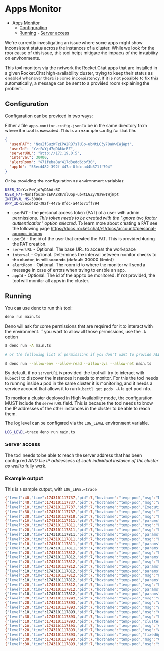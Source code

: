 # Apps Monitor

<!--toc:start-->

- [Apps Monitor](#apps-monitor)
  - [Configuration](#configuration)
  - [Running](#running) - [Server access](#server-access)
  <!--toc:end-->

We're currently investigating an issue where some apps might show inconsistent status across the instances of a cluster. While we look for the root cause of this issue, this tool helps mitigate the impacts of the instability on environments.

This tool monitors via the network the Rocket.Chat apps that are installed in a given Rocket.Chat high-availability cluster, trying to keep their status as enabled whenever there is some inconsistency. If it is not possible to fix this automatically, a message can be sent to a provided room explaining the problem.

## Configuration

Configuration can be provided in two ways:

Either a file `apps-monitor-config.json` to be in the same directory from where the tool is executed.
This is an example config for that file:

```json
{
  "userPAT": "NonIfSuzWFzEPA2RB7slUGp-ubNtLGZy78aWwIWjWpt",
  "userId": "YzrFwYjd7qDAhArBZ",
  "serverURL": "http://172.19.0.5",
  "interval": 30000,
  "alertRoom": "671feba8af417d3edd6dbf30",
  "appId": "55ecd482-392f-447a-8fdc-a44b371ff794"
}
```

Or by providing the configuration as environment variables:

```sh
USER_ID=YzrFwYjd7qDAhArBZ
USER_PAT=NonIfSuzWFzEPA2RB7slUGp-ubNtLGZy78aWwIWjWpt
INTERVAL_MS=30000
APP_ID=55ecd482-392f-447a-8fdc-a44b371ff794
```

- `userPAT` - the personal access token (PAT) of a user with admin permissions. _This token needs to be created with the "Ignore two factor authentication" option selected_. To learn more about creating a PAT see the following page <https://docs.rocket.chat/v1/docs/account#personal-access-tokens>
- `userId` - the id of the user that created the PAT. This is provided during the PAT creation.
- `serverURL` - Optional. The base URL to access the workspace
- `interval` - Optional. Determines the interval between monitor checks to the cluster, in milliseconds (default: 30000 (5min))
- `alertRoom` - Optional. The room id to where the monitor will send a message in case of errors when trying to enable an app.
- `appId` - Optional. The id of the app to be monitored. If not provided, the tool will monitor all apps in the cluster.

## Running

You can use deno to run this tool:

```sh
deno run main.ts
```

Deno will ask for some permissions that are required for it to interact with the environment. If you want to allow all those permissions, use the `-A` option

```sh
$ deno run -A main.ts

# or the following list of permissions if you don't want to provide ALL available

$ deno run --allow-env --allow-read --allow-sys --allow-net main.ts
```

By default, if no `serverURL` is provided, the tool will try to interact with `kubectl` to discover the instances it needs to monitor. For this the tool needs to running inside a pod in the same cluster it is monitoring, and it needs a service account that allows it to run `kubectl get pods -A` to get pod info.

To monitor a cluster deployed in High Availability mode, the configuration MUST include the `serverURL` field. This is because the tool needs to know the IP addresses of the other instances in the cluster to be able to reach them.

The log level can be configured via the `LOG_LEVEL` environment variable.

```sh
LOG_LEVEL=trace deno run main.ts
```

### Server access

The tool needs to be able to reach the server address that has been configured _AND the IP addressess of each individual instance of the cluster as well_ to fully work.

### Example output

This is a sample output, with `LOG_LEVEL=trace`

```sh
{"level":40,"time":1743101117737,"pid":7,"hostname":"temp-pod","msg":"No alert room specified, we won't be able to send message"}
{"level":40,"time":1743101117737,"pid":7,"hostname":"temp-pod","msg":"App id received - watching restricted to 55ecd482-392f-447a-8fdc-a44b371ff794"}
{"level":10,"time":1743101117737,"pid":7,"hostname":"temp-pod","ExecutionContext":{"interval":300000,"userPAT":"oXcY4-k6iludNf-b7FlTWUuXtLCBhQEJ5_bdJ3G9_eU","userId":"XaLJ9qv2aSvAc8WSN","source":"env","appId":"55ecd482-392f-447a-8fdc-a44b371ff794"}}
{"level":30,"time":1743101117737,"pid":7,"hostname":"temp-pod","msg":"Initiating check for workspace  via env"}
{"level":30,"time":1743101117810,"pid":7,"hostname":"temp-pod","msg":"Found 3 instances in cluster"}
{"level":10,"time":1743101117811,"pid":7,"hostname":"temp-pod","params":{"map":[{"address":"10.244.0.105","id":"rocketchat-workspace-test-6697c698d9-2478c","port":3000},{"address":"10.244.0.100","id":"rocketchat-workspace-test-6697c698d9-7b2qx","port":3000},{"address":"10.244.0.106","id":"rocketchat-workspace-test-6697c698d9-qlfbv","port":3000}]},"msg":"getClusterAppsData"}
{"level":20,"time":1743101117811,"pid":7,"hostname":"temp-pod","msg":"Fetching apps data in cluster"}
{"level":20,"time":1743101117811,"pid":7,"hostname":"temp-pod","msg":"Fetching apps in instance 10.244.0.105 (rocketchat-workspace-test-6697c698d9-2478c)"}
{"level":10,"time":1743101117811,"pid":7,"hostname":"temp-pod","params":{"instance":{"address":"10.244.0.105","id":"rocketchat-workspace-test-6697c698d9-2478c","port":3000}},"msg":"getAppsInInstance"}
{"level":20,"time":1743101117811,"pid":7,"hostname":"temp-pod","msg":"Fetching apps from 10.244.0.105 (rocketchat-workspace-test-6697c698d9-2478c)"}
{"level":10,"time":1743101117811,"pid":7,"hostname":"temp-pod","params":{"input":"http://10.244.0.105:3000/api/apps/installed"},"msg":"api"}
{"level":10,"time":1743101117811,"pid":7,"hostname":"temp-pod","params":{"url":"http://10.244.0.105:3000/api/apps/installed","_init":{"headers":{"X-User-Id":"XaLJ9qv2aSvAc8WSN","X-Auth-Token":"oXcY4-k6iludNf-b7FlTWUuXtLCBhQEJ5_bdJ3G9_eU"}}},"msg":"fetch()"}
{"level":20,"time":1743101117812,"pid":7,"hostname":"temp-pod","msg":"Fetching apps in instance 10.244.0.100 (rocketchat-workspace-test-6697c698d9-7b2qx)"}
{"level":10,"time":1743101117812,"pid":7,"hostname":"temp-pod","params":{"instance":{"address":"10.244.0.100","id":"rocketchat-workspace-test-6697c698d9-7b2qx","port":3000}},"msg":"getAppsInInstance"}
{"level":20,"time":1743101117812,"pid":7,"hostname":"temp-pod","msg":"Fetching apps from 10.244.0.100 (rocketchat-workspace-test-6697c698d9-7b2qx)"}
{"level":10,"time":1743101117812,"pid":7,"hostname":"temp-pod","params":{"input":"http://10.244.0.100:3000/api/apps/installed"},"msg":"api"}
{"level":10,"time":1743101117812,"pid":7,"hostname":"temp-pod","params":{"url":"http://10.244.0.100:3000/api/apps/installed","_init":{"headers":{"X-User-Id":"XaLJ9qv2aSvAc8WSN","X-Auth-Token":"oXcY4-k6iludNf-b7FlTWUuXtLCBhQEJ5_bdJ3G9_eU"}}},"msg":"fetch()"}
{"level":20,"time":1743101117812,"pid":7,"hostname":"temp-pod","msg":"Fetching apps in instance 10.244.0.106 (rocketchat-workspace-test-6697c698d9-qlfbv)"}
{"level":10,"time":1743101117812,"pid":7,"hostname":"temp-pod","params":{"instance":{"address":"10.244.0.106","id":"rocketchat-workspace-test-6697c698d9-qlfbv","port":3000}},"msg":"getAppsInInstance"}
{"level":20,"time":1743101117812,"pid":7,"hostname":"temp-pod","msg":"Fetching apps from 10.244.0.106 (rocketchat-workspace-test-6697c698d9-qlfbv)"}
{"level":10,"time":1743101117812,"pid":7,"hostname":"temp-pod","params":{"input":"http://10.244.0.106:3000/api/apps/installed"},"msg":"api"}
{"level":10,"time":1743101117812,"pid":7,"hostname":"temp-pod","params":{"url":"http://10.244.0.106:3000/api/apps/installed","_init":{"headers":{"X-User-Id":"XaLJ9qv2aSvAc8WSN","X-Auth-Token":"oXcY4-k6iludNf-b7FlTWUuXtLCBhQEJ5_bdJ3G9_eU"}}},"msg":"fetch()"}
{"level":20,"time":1743101117892,"pid":7,"hostname":"temp-pod","msg":"App ClamAV in instance 10.244.0.106 shows no conflict (status manually_enabled)"}
{"level":20,"time":1743101117893,"pid":7,"hostname":"temp-pod","msg":"App ClamAV in instance 10.244.0.105 shows no conflict (status manually_enabled)"}
{"level":20,"time":1743101117893,"pid":7,"hostname":"temp-pod","msg":"App ClamAV in instance 10.244.0.100 shows no conflict (status manually_enabled)"}
{"level":10,"time":1743101117893,"pid":7,"hostname":"temp-pod","msg":"Cluster apps data","clusterApps":{"55ecd482-392f-447a-8fdc-a44b371ff794":{"appId":"55ecd482-392f-447a-8fdc-a44b371ff794","appName":"ClamAV","isDirty":false,"instances":[{"id":"rocketchat-workspace-test-6697c698d9-qlfbv","status":"manually_enabled"},{"id":"rocketchat-workspace-test-6697c698d9-2478c","status":"manually_enabled"},{"id":"rocketchat-workspace-test-6697c698d9-7b2qx","status":"manually_enabled"}]}}}
{"level":30,"time":1743101117893,"pid":7,"hostname":"temp-pod","msg":"Found 1 apps in cluster"}
{"level":10,"time":1743101117893,"pid":7,"hostname":"temp-pod","clusterApps":[{"appId":"55ecd482-392f-447a-8fdc-a44b371ff794","appName":"ClamAV","isDirty":false,"instances":[{"id":"rocketchat-workspace-test-6697c698d9-qlfbv","status":"manually_enabled"},{"id":"rocketchat-workspace-test-6697c698d9-2478c","status":"manually_enabled"},{"id":"rocketchat-workspace-test-6697c698d9-7b2qx","status":"manually_enabled"}]}],"map":[{"address":"10.244.0.105","id":"rocketchat-workspace-test-6697c698d9-2478c","port":3000},{"address":"10.244.0.100","id":"rocketchat-workspace-test-6697c698d9-7b2qx","port":3000},{"address":"10.244.0.106","id":"rocketchat-workspace-test-6697c698d9-qlfbv","port":3000}],"msg":"executeAppSync"}
{"level":20,"time":1743101117893,"pid":7,"hostname":"temp-pod","msg":"Checking app ClamAV across cluster..."}
{"level":20,"time":1743101117893,"pid":7,"hostname":"temp-pod","msg":"App ClamAV is synchronized across cluster"}
{"level":10,"time":1743101117893,"pid":7,"hostname":"temp-pod","fixedApps":0,"fixedConflicts":0,"msg":"App synchronization result"}
{"level":30,"time":1743101117893,"pid":7,"hostname":"temp-pod","msg":"Check concluded, no conflicting status found"}
{"level":30,"time":1743101117893,"pid":7,"hostname":"temp-pod","msg":"Setting interval for 300 seconds"}
```
